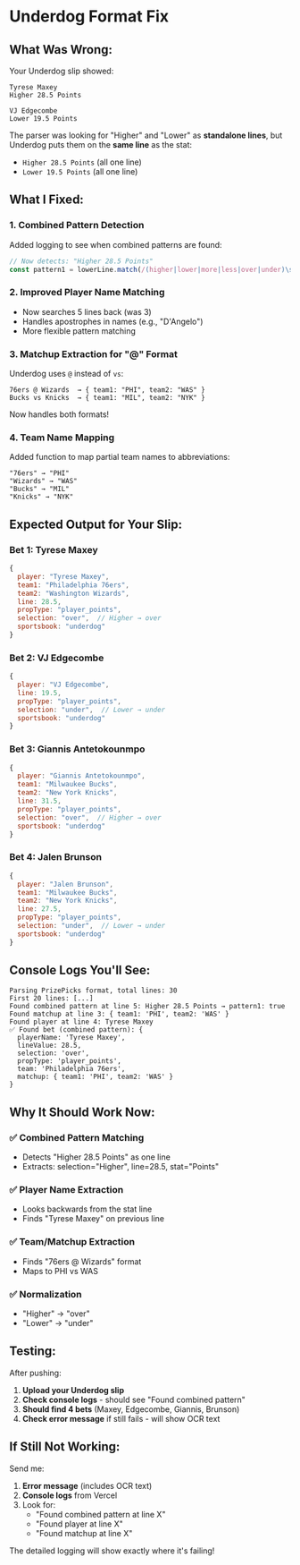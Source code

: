 # Underdog Format Fix

## What Was Wrong:

Your Underdog slip showed:
```
Tyrese Maxey
Higher 28.5 Points

VJ Edgecombe
Lower 19.5 Points
```

The parser was looking for "Higher" and "Lower" as **standalone lines**, but Underdog puts them on the **same line** as the stat:
- `Higher 28.5 Points` (all one line)
- `Lower 19.5 Points` (all one line)

## What I Fixed:

### 1. **Combined Pattern Detection**
Added logging to see when combined patterns are found:
```typescript
// Now detects: "Higher 28.5 Points"
const pattern1 = lowerLine.match(/(higher|lower|more|less|over|under)\s+(\d+\.?\d*)\s*(points?|pts)/i)
```

### 2. **Improved Player Name Matching**
- Now searches 5 lines back (was 3)
- Handles apostrophes in names (e.g., "D'Angelo")
- More flexible pattern matching

### 3. **Matchup Extraction for "@" Format**
Underdog uses `@` instead of `vs`:
```
76ers @ Wizards  → { team1: "PHI", team2: "WAS" }
Bucks vs Knicks  → { team1: "MIL", team2: "NYK" }
```

Now handles both formats!

### 4. **Team Name Mapping**
Added function to map partial team names to abbreviations:
```
"76ers" → "PHI"
"Wizards" → "WAS"
"Bucks" → "MIL"
"Knicks" → "NYK"
```

## Expected Output for Your Slip:

### Bet 1: Tyrese Maxey
```javascript
{
  player: "Tyrese Maxey",
  team1: "Philadelphia 76ers",
  team2: "Washington Wizards",
  line: 28.5,
  propType: "player_points",
  selection: "over",  // Higher → over
  sportsbook: "underdog"
}
```

### Bet 2: VJ Edgecombe
```javascript
{
  player: "VJ Edgecombe",
  line: 19.5,
  propType: "player_points",
  selection: "under",  // Lower → under
  sportsbook: "underdog"
}
```

### Bet 3: Giannis Antetokounmpo
```javascript
{
  player: "Giannis Antetokounmpo",
  team1: "Milwaukee Bucks",
  team2: "New York Knicks",
  line: 31.5,
  propType: "player_points",
  selection: "over",  // Higher → over
  sportsbook: "underdog"
}
```

### Bet 4: Jalen Brunson
```javascript
{
  player: "Jalen Brunson",
  team1: "Milwaukee Bucks",
  team2: "New York Knicks",
  line: 27.5,
  propType: "player_points",
  selection: "under",  // Lower → under
  sportsbook: "underdog"
}
```

## Console Logs You'll See:

```
Parsing PrizePicks format, total lines: 30
First 20 lines: [...]
Found combined pattern at line 5: Higher 28.5 Points → pattern1: true
Found matchup at line 3: { team1: 'PHI', team2: 'WAS' }
Found player at line 4: Tyrese Maxey
✅ Found bet (combined pattern): {
  playerName: 'Tyrese Maxey',
  lineValue: 28.5,
  selection: 'over',
  propType: 'player_points',
  team: 'Philadelphia 76ers',
  matchup: { team1: 'PHI', team2: 'WAS' }
}
```

## Why It Should Work Now:

### ✅ Combined Pattern Matching
- Detects "Higher 28.5 Points" as one line
- Extracts: selection="Higher", line=28.5, stat="Points"

### ✅ Player Name Extraction
- Looks backwards from the stat line
- Finds "Tyrese Maxey" on previous line

### ✅ Team/Matchup Extraction
- Finds "76ers @ Wizards" format
- Maps to PHI vs WAS

### ✅ Normalization
- "Higher" → "over"
- "Lower" → "under"

## Testing:

After pushing:
1. **Upload your Underdog slip**
2. **Check console logs** - should see "Found combined pattern"
3. **Should find 4 bets** (Maxey, Edgecombe, Giannis, Brunson)
4. **Check error message** if still fails - will show OCR text

## If Still Not Working:

Send me:
1. **Error message** (includes OCR text)
2. **Console logs** from Vercel
3. Look for:
   - "Found combined pattern at line X"
   - "Found player at line X"
   - "Found matchup at line X"

The detailed logging will show exactly where it's failing!
